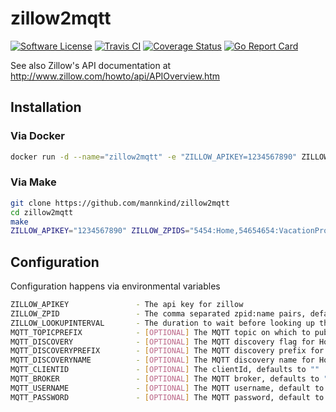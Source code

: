 # zillow2mqtt

[![Software
License](https://img.shields.io/badge/License-MIT-orange.svg?style=flat-square)](https://github.com/mannkind/zillow2mqtt/blob/master/LICENSE.md)
[![Travis CI](https://img.shields.io/travis/mannkind/zillow2mqtt/master.svg?style=flat-square)](https://travis-ci.org/mannkind/zillow2mqtt)
[![Coverage Status](https://img.shields.io/codecov/c/github/mannkind/zillow2mqtt/master.svg)](http://codecov.io/github/mannkind/zillow2mqtt?branch=master)
[![Go Report Card](https://goreportcard.com/badge/github.com/mannkind/zillow2mqtt)](https://goreportcard.com/report/github.com/mannkind/zillow2mqtt)

See also Zillow's API documentation at <http://www.zillow.com/howto/api/APIOverview.htm>

## Installation

### Via Docker

```bash
docker run -d --name="zillow2mqtt" -e "ZILLOW_APIKEY=1234567890" ZILLOW_ZPIDS="5454:Home,54654654:VacationProperty" -v /etc/localtime:/etc/localtime:ro mannkind/zillow2mqtt
```

### Via Make

```bash
git clone https://github.com/mannkind/zillow2mqtt
cd zillow2mqtt
make
ZILLOW_APIKEY="1234567890" ZILLOW_ZPIDS="5454:Home,54654654:VacationProperty" ./zillow2mqtt
```

## Configuration

Configuration happens via environmental variables

```bash
ZILLOW_APIKEY               - The api key for zillow
ZILLOW_ZPID                 - The comma separated zpid:name pairs, defaults to ""
ZILLOW_LOOKUPINTERVAL       - The duration to wait before looking up the zestimate again, defaults to "24h"
MQTT_TOPICPREFIX            - [OPTIONAL] The MQTT topic on which to publish the lookup results, defaults to "home/zillow"
MQTT_DISCOVERY              - [OPTIONAL] The MQTT discovery flag for Home Assistant, defaults to false
MQTT_DISCOVERYPREFIX        - [OPTIONAL] The MQTT discovery prefix for Home Assistant, defaults to "homeassistant"
MQTT_DISCOVERYNAME          - [OPTIONAL] The MQTT discovery name for Home Assistant, defaults to "zillow"
MQTT_CLIENTID               - [OPTIONAL] The clientId, defaults to ""
MQTT_BROKER                 - [OPTIONAL] The MQTT broker, defaults to "tcp://mosquitto.org:1883"
MQTT_USERNAME               - [OPTIONAL] The MQTT username, default to ""
MQTT_PASSWORD               - [OPTIONAL] The MQTT password, default to ""
```
